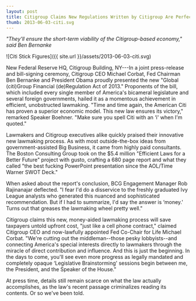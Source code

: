 ```yaml
---
layout: post
title: Citigroup Claims New Regulations Written by Citigroup Are Perfect For Citigroup
thumb: 2013-06-03-citi.svg
---
```


*"They'll ensure the short-term viability of the Citigroup-based economy," said Ben Bernanke*

![Citi Stick Figures]({{ site.url }}/assets/2013-06-03-citi.svg)

New Federal Reserve HQ, Citigroup Building, NY---In a joint press-release and bill-signing ceremony, Citigroup CEO Michael Corbat, Fed Chairman Ben Bernanke and President Obama proudly presented the new "Global (citi)Group Financial (de)Regulation Act of 2013." Proponents of the bill, which included every single member of America's bicameral legislature and several foreign governments, hailed it as a momentous achievement in efficient, unobstructed lawmaking. "Time and time again, the American Citi has proven a superior economic model. This new law ensures its victory," remarked Speaker Boehner. "Make sure you spell Citi with an ‘i' when I'm quoted."

Lawmakers and Citigroup executives alike quickly praised their innovative new lawmaking process. As with most outside-the-box ideas from government-assisted Big Business, it came from highly paid consultants. The Boston Consulting Group took on the $5.4 million "Efficient Laws for a Better Future" project with gusto, crafting a 680 page report and what they called "the best fucking PowerPoint presentation since the AOL/Time Warner SWOT Deck."

When asked about the report's conclusion, BCG Engagement Manager Rob Rajinanajar deflected. "I fear I'd do a disservice to the freshly graduated Ivy League analysts who generated this nuanced and sophisticated recommendation. But if I had to summarize, I'd say the answer is ‘money.' Turns out that greases the lawmaking wheel pretty well."

Citigroup claims this new, money-aided lawmaking process will save taxpayers untold upfront cost, "just like a cell phone contract," claimed Citigroup CEO and now-lawfully appointed Fed Co-Chair for Life Michael Corbat. "We're cutting out the middleman--those pesky lobbyists--and connecting America's special interests directly to lawmakers through the miracle of direct contribution and influence. And this is just the beginning. In the days to come, you'll see even more progress as legally mandated and completely opaque ‘Legislative Brainstorming' sessions begin between me, the President, and the Speaker of the House."

At press time, details still remain scarce on what the law actually accomplishes, as the law's recent passage criminalizes reading its contents. Or so we've been told.
